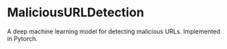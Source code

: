 # MaliciousURLDetection
A deep machine learning model for detecting malicious URLs. Implemented in Pytorch.
